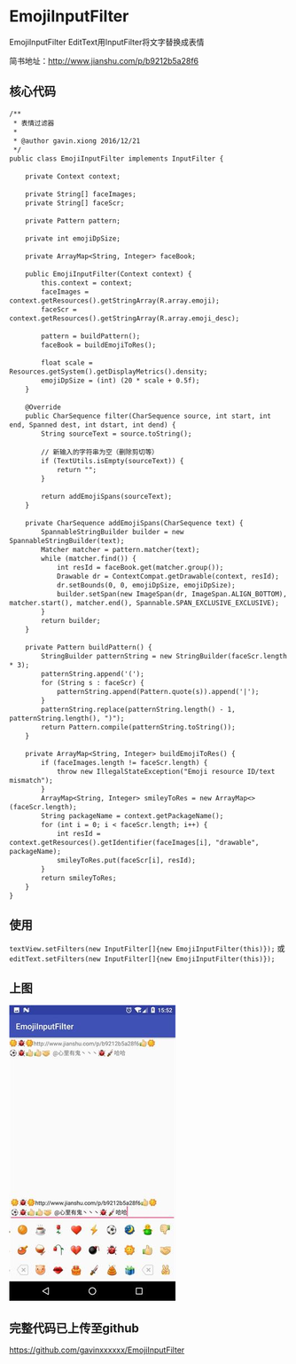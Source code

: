 # EmojiInputFilter
EmojiInputFilter EditText用InputFilter将文字替换成表情

简书地址：http://www.jianshu.com/p/b9212b5a28f6



## 核心代码
```
/**
 * 表情过滤器
 *
 * @author gavin.xiong 2016/12/21
 */
public class EmojiInputFilter implements InputFilter {

    private Context context;

    private String[] faceImages;
    private String[] faceScr;

    private Pattern pattern;

    private int emojiDpSize;

    private ArrayMap<String, Integer> faceBook;

    public EmojiInputFilter(Context context) {
        this.context = context;
        faceImages = context.getResources().getStringArray(R.array.emoji);
        faceScr = context.getResources().getStringArray(R.array.emoji_desc);

        pattern = buildPattern();
        faceBook = buildEmojiToRes();

        float scale = Resources.getSystem().getDisplayMetrics().density;
        emojiDpSize = (int) (20 * scale + 0.5f);
    }

    @Override
    public CharSequence filter(CharSequence source, int start, int end, Spanned dest, int dstart, int dend) {
        String sourceText = source.toString();

        // 新输入的字符串为空（删除剪切等）
        if (TextUtils.isEmpty(sourceText)) {
            return "";
        }

        return addEmojiSpans(sourceText);
    }

    private CharSequence addEmojiSpans(CharSequence text) {
        SpannableStringBuilder builder = new SpannableStringBuilder(text);
        Matcher matcher = pattern.matcher(text);
        while (matcher.find()) {
            int resId = faceBook.get(matcher.group());
            Drawable dr = ContextCompat.getDrawable(context, resId);
            dr.setBounds(0, 0, emojiDpSize, emojiDpSize);
            builder.setSpan(new ImageSpan(dr, ImageSpan.ALIGN_BOTTOM), matcher.start(), matcher.end(), Spannable.SPAN_EXCLUSIVE_EXCLUSIVE);
        }
        return builder;
    }

    private Pattern buildPattern() {
        StringBuilder patternString = new StringBuilder(faceScr.length * 3);
        patternString.append('(');
        for (String s : faceScr) {
            patternString.append(Pattern.quote(s)).append('|');
        }
        patternString.replace(patternString.length() - 1, patternString.length(), ")");
        return Pattern.compile(patternString.toString());
    }

    private ArrayMap<String, Integer> buildEmojiToRes() {
        if (faceImages.length != faceScr.length) {
            throw new IllegalStateException("Emoji resource ID/text mismatch");
        }
        ArrayMap<String, Integer> smileyToRes = new ArrayMap<>(faceScr.length);
        String packageName = context.getPackageName();
        for (int i = 0; i < faceScr.length; i++) {
            int resId = context.getResources().getIdentifier(faceImages[i], "drawable", packageName);
            smileyToRes.put(faceScr[i], resId);
        }
        return smileyToRes;
    }
}
```
## 使用
`
textView.setFilters(new InputFilter[]{new EmojiInputFilter(this)});
`
或
`
editText.setFilters(new InputFilter[]{new EmojiInputFilter(this)});
`

## 上图

![微信图片_20170401155316.jpg](https://github.com/gavinxxxxxx/EmojiInputFilter/blob/master/art/%E5%BE%AE%E4%BF%A1%E5%9B%BE%E7%89%87_20170401155316.jpg)

## 完整代码已上传至github
https://github.com/gavinxxxxxx/EmojiInputFilter
